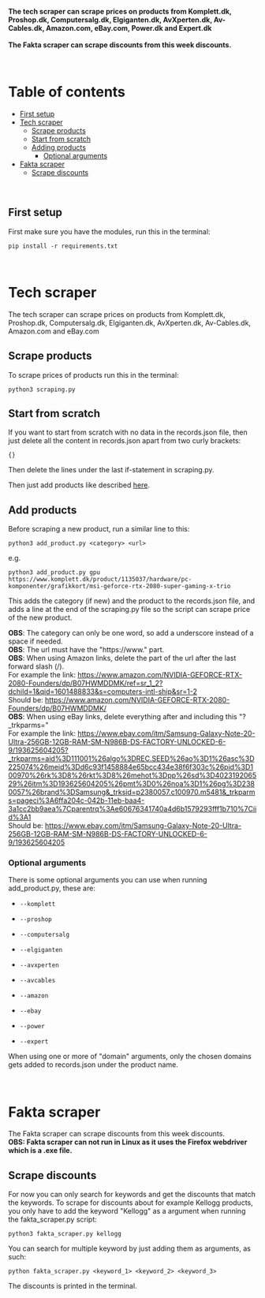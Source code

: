 **The tech scraper can scrape prices on products from Komplett.dk, Proshop.dk, Computersalg.dk, Elgiganten.dk, AvXperten.dk, Av-Cables.dk, Amazon.com, eBay.com, Power.dk and Expert.dk**<br/><br/>
**The Fakta scraper can scrape discounts from this week discounts.**

<br/>

# Table of contents
- [First setup](#first-setup)
- [Tech scraper](#tech-scraper)
    - [Scrape products](#scrape-products)
    - [Start from scratch](#start-scratch)
    - [Adding products](#adding-products)
        - [Optional arguments](#optional-arguments)
- [Fakta scraper](#fakta-scraper)
    - [Scrape discounts](#scrape-discounts)

<br/>

## First setup <a name="first-setup"></a>
First make sure you have the modules, run this in the terminal:

    pip install -r requirements.txt

<br/>

# Tech scraper <a name="tech-scraper"></a>
The tech scraper can scrape prices on products from Komplett.dk, Proshop.dk, Computersalg.dk, Elgiganten.dk, AvXperten.dk, Av-Cables.dk, Amazon.com and eBay.com

## Scrape products <a name="scrape-products"></a>
To scrape prices of products run this in the terminal:

    python3 scraping.py

## Start from scratch <a name="start-scratch"></a>
If you want to start from scratch with no data in the records.json file, then just delete all the content in records.json apart from two curly brackets:

    {}

Then delete the lines under the last if-statement in scraping.py. 

Then just add products like described [here](#add-products).

## Add products <a name="add-products"></a>
Before scraping a new product, run a similar line to this:

    python3 add_product.py <category> <url>
e.g.

    python3 add_product.py gpu https://www.komplett.dk/product/1135037/hardware/pc-komponenter/grafikkort/msi-geforce-rtx-2080-super-gaming-x-trio

This adds the category (if new) and the product to the records.json file, and adds a line at the end of the scraping.py file so the script can scrape price of the new product.

**OBS**: The category can only be one word, so add a underscore instead of a space if needed.<br/>
**OBS**: The url must have the "https://www." part.<br/>
**OBS**: When using Amazon links, delete the part of the url after the last forward slash (/).<br/>
For example the link: https://www.amazon.com/NVIDIA-GEFORCE-RTX-2080-Founders/dp/B07HWMDDMK/ref=sr_1_2?dchild=1&qid=1601488833&s=computers-intl-ship&sr=1-2<br/>
Should be: https://www.amazon.com/NVIDIA-GEFORCE-RTX-2080-Founders/dp/B07HWMDDMK/<br/>
**OBS**: When using eBay links, delete everything after and including this "?_trkparms="<br/>
For example the link: https://www.ebay.com/itm/Samsung-Galaxy-Note-20-Ultra-256GB-12GB-RAM-SM-N986B-DS-FACTORY-UNLOCKED-6-9/193625604205?_trkparms=aid%3D111001%26algo%3DREC.SEED%26ao%3D1%26asc%3D225074%26meid%3Dd6c93f1458884e65bcc434e38f6f303c%26pid%3D100970%26rk%3D8%26rkt%3D8%26mehot%3Dpp%26sd%3D402319206529%26itm%3D193625604205%26pmt%3D0%26noa%3D1%26pg%3D2380057%26brand%3DSamsung&_trksid=p2380057.c100970.m5481&_trkparms=pageci%3A6ffa204c-042b-11eb-baa4-3a1cc2bb9aea%7Cparentrq%3Ae60676341740a4d6b1579293fff1b710%7Ciid%3A1<br/>
Should be: https://www.ebay.com/itm/Samsung-Galaxy-Note-20-Ultra-256GB-12GB-RAM-SM-N986B-DS-FACTORY-UNLOCKED-6-9/193625604205



### Optional arguments <a name="optional-arguments"></a>
There is some optional arguments you can use when running add_product.py, these are:

-     --komplett

-     --proshop

-     --computersalg

-     --elgiganten

-     --avxperten

-     --avcables

-     --amazon

-     --ebay

-     --power

-     --expert

When using one or more of "domain" arguments, only the chosen domains gets added to records.json under the product name. 

<br/>

# Fakta scraper <a name="fakta-scraper"></a>
The Fakta scraper can scrape discounts from this week discounts. <br/>
**OBS: Fakta scraper can not run in Linux as it uses the Firefox webdriver which is a .exe file.**

## Scrape discounts <a name="scrape-discounts"></a>
For now you can only search for keywords and get the discounts that match the keywords.
To scrape for discounts about for example Kellogg products, you only have to add the keyword "Kellogg" as a argument when running the fakta_scraper.py script:

    python3 fakta_scraper.py kellogg

You can search for multiple keyword by just adding them as arguments, as such:

    python fakta_scraper.py <keyword_1> <keyword_2> <keyword_3>

The discounts is printed in the terminal.
